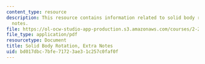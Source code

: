 ```yaml
---
content_type: resource
description: This resource contains information related to solid body rotation, extra
  notes.
file: https://ol-ocw-studio-app-production.s3.amazonaws.com/courses/2-25-advanced-fluid-mechanics-fall-2013/bd017dbc7bfe71723ae31c257c0faf0f_MIT2_25F13_Solid_Body_Ro.pdf
file_type: application/pdf
resourcetype: Document
title: Solid Body Rotation, Extra Notes
uid: bd017dbc-7bfe-7172-3ae3-1c257c0faf0f
---
```


